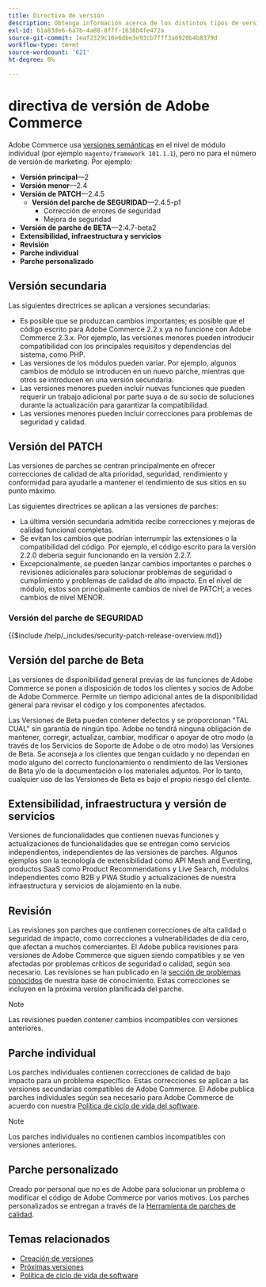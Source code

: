 ```yaml
---
title: Directiva de versión
description: Obtenga información acerca de los distintos tipos de versiones de Adobe Commerce, incluidos los parches menores, los parches, los parches de seguridad, las funciones, las revisiones, los parches individuales y los parches personalizados.
exl-id: 61a83de6-6a7b-4a88-8fff-1638b4fe472a
source-git-commit: 1eaf2329c16e6dbe3e93cb7fff3a6920b4b8379d
workflow-type: tm+mt
source-wordcount: '621'
ht-degree: 0%

---
```


# directiva de versión de Adobe Commerce

Adobe Commerce usa [versiones semánticas](https://semver.org/) en el nivel de módulo individual (por ejemplo `magento/framework 101.1.1`), pero no para el número de versión de marketing. Por ejemplo:

- **Versión principal**—2
- **Versión menor**—2.4
- **Versión de PATCH**—2.4.5
   - **Versión del parche de SEGURIDAD**—2.4.5-p1
      - Corrección de errores de seguridad
      - Mejora de seguridad
- **Versión de parche de BETA**—2.4.7-beta2
- **Extensibilidad, infraestructura y servicios**
- **Revisión**
- **Parche individual**
- **Parche personalizado**

## Versión secundaria

Las siguientes directrices se aplican a versiones secundarias:

- Es posible que se produzcan cambios importantes; es posible que el código escrito para Adobe Commerce 2.2.x ya no funcione con Adobe Commerce 2.3.x. Por ejemplo, las versiones menores pueden introducir compatibilidad con los principales requisitos y dependencias del sistema, como PHP.
- Las versiones de los módulos pueden variar. Por ejemplo, algunos cambios de módulo se introducen en un nuevo parche, mientras que otros se introducen en una versión secundaria.
- Las versiones menores pueden incluir nuevas funciones que pueden requerir un trabajo adicional por parte suya o de su socio de soluciones durante la actualización para garantizar la compatibilidad.
- Las versiones menores pueden incluir correcciones para problemas de seguridad y calidad.

## Versión del PATCH

Las versiones de parches se centran principalmente en ofrecer correcciones de calidad de alta prioridad, seguridad, rendimiento y conformidad para ayudarle a mantener el rendimiento de sus sitios en su punto máximo.

Las siguientes directrices se aplican a las versiones de parches:

- La última versión secundaria admitida recibe correcciones y mejoras de calidad funcional completas.
- Se evitan los cambios que podrían interrumpir las extensiones o la compatibilidad del código. Por ejemplo, el código escrito para la versión 2.2.0 debería seguir funcionando en la versión 2.2.7.
- Excepcionalmente, se pueden lanzar cambios importantes o parches o revisiones adicionales para solucionar problemas de seguridad o cumplimiento y problemas de calidad de alto impacto. En el nivel de módulo, estos son principalmente cambios de nivel de PATCH; a veces cambios de nivel MENOR.

### Versión del parche de SEGURIDAD

{{$include /help/_includes/security-patch-release-overview.md}}

## Versión del parche de Beta

Las versiones de disponibilidad general previas de las funciones de Adobe Commerce se ponen a disposición de todos los clientes y socios de Adobe de Adobe Commerce. Permite un tiempo adicional antes de la disponibilidad general para revisar el código y los componentes afectados.

Las Versiones de Beta pueden contener defectos y se proporcionan &quot;TAL CUAL&quot; sin garantía de ningún tipo. Adobe no tendrá ninguna obligación de mantener, corregir, actualizar, cambiar, modificar o apoyar de otro modo (a través de los Servicios de Soporte de Adobe o de otro modo) las Versiones de Beta. Se aconseja a los clientes que tengan cuidado y no dependan en modo alguno del correcto funcionamiento o rendimiento de las Versiones de Beta y/o de la documentación o los materiales adjuntos. Por lo tanto, cualquier uso de las Versiones de Beta es bajo el propio riesgo del cliente.

## Extensibilidad, infraestructura y versión de servicios

Versiones de funcionalidades que contienen nuevas funciones y actualizaciones de funcionalidades que se entregan como servicios independientes, independientes de las versiones de parches. Algunos ejemplos son la tecnología de extensibilidad como API Mesh and Eventing, productos SaaS como Product Recommendations y Live Search, módulos independientes como B2B y PWA Studio y actualizaciones de nuestra infraestructura y servicios de alojamiento en la nube.

## Revisión

Las revisiones son parches que contienen correcciones de alta calidad o seguridad de impacto, como correcciones a vulnerabilidades de día cero, que afectan a muchos comerciantes. El Adobe publica revisiones para versiones de Adobe Commerce que siguen siendo compatibles y se ven afectadas por problemas críticos de seguridad o calidad, según sea necesario. Las revisiones se han publicado en la [sección de problemas conocidos](https://support.magento.com/hc/en-us/sections/360003869892-Known-issues-patches-attached-) de nuestra base de conocimiento. Estas correcciones se incluyen en la próxima versión planificada del parche.

>[!NOTE]
>
>Las revisiones pueden contener cambios incompatibles con versiones anteriores.

## Parche individual

Los parches individuales contienen correcciones de calidad de bajo impacto para un problema específico. Estas correcciones se aplican a las versiones secundarias compatibles de Adobe Commerce. El Adobe publica parches individuales según sea necesario para Adobe Commerce de acuerdo con nuestra [Política de ciclo de vida del software](https://www.adobe.com/content/dam/cc/en/legal/terms/enterprise/pdfs/Adobe-Commerce-Software-Lifecycle-Policy.pdf).

>[!NOTE]
>
>Los parches individuales no contienen cambios incompatibles con versiones anteriores.

## Parche personalizado

Creado por personal que no es de Adobe para solucionar un problema o modificar el código de Adobe Commerce por varios motivos. Los parches personalizados se entregan a través de la [Herramienta de parches de calidad](https://experienceleague.adobe.com/docs/commerce-operations/tools/quality-patches-tool/usage.html).

## Temas relacionados

- [Creación de versiones](https://developer.adobe.com/commerce/php/development/versioning/)
- [Próximas versiones](schedule.md)
- [Política de ciclo de vida de software](https://www.adobe.com/content/dam/cc/en/legal/terms/enterprise/pdfs/Adobe-Commerce-Software-Lifecycle-Policy.pdf)

